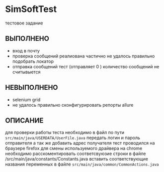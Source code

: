 # SimSoftTest
тестовое задание
## ВЫПОЛНЕНО 
- вход в почту 
- проверка сообщений реалиована частично не удалось правильно подобрать локатор 
- отправка сообщений тест (отправляет 0 ) количество сообщений не считывыется 

## НЕВЫПОЛНЕНО 
- selenium grid 
- не удалось правильно сконфигурировать репорты allure 
## ОПИСАНИЕ
для проверки работы теста  необходимо  в файл по пути `src/main/java/USERDATA/UserFile.java` 
передать логин и пароль отправителя а так же добавить адрес получателя 
тест проводился на браузере firefox 
для смены используемого драйвера на chrome необходимо расскоментировать соответсвуюзие строки в файле /src/main/java/constants/Constants.java 
вставить соответствующие названия переменных в файле `src/main/java/common/CommonActions.java` 
